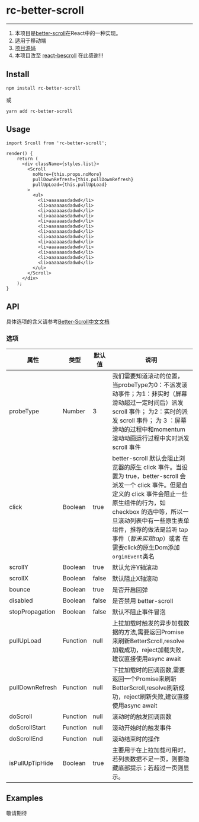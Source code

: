 # rc-better-scroll
---

1. 本项目是[better-scroll](https://github.com/ustbhuangyi/better-scroll)在React中的一种实现。
2. 适用于移动端
3. [项目源码](https://github.com/Fuphoenixes/rc-better-scroll)
4. 本项目改至 [react-bescroll](https://github.com/soluteli/react-bscroll) 在此感谢!!!

## Install

```
npm install rc-better-scroll
```
或
```
yarn add rc-better-scroll
```


## Usage

```
import Srcoll from 'rc-better-scroll';

render() {
    return (
      <div className={styles.list}>
        <Scroll
          noMore={this.props.noMore}
          pullDownRefresh={this.pullDownRefresh}
          pullUpLoad={this.pullUpLoad}
        >
          <ul>
            <li>aaaaaasdadwd</li>
            <li>aaaaaasdadwd</li>
            <li>aaaaaasdadwd</li>
            <li>aaaaaasdadwd</li>
            <li>aaaaaasdadwd</li>
            <li>aaaaaasdadwd</li>
            <li>aaaaaasdadwd</li>
            <li>aaaaaasdadwd</li>
            <li>aaaaaasdadwd</li>
            <li>aaaaaasdadwd</li>
            <li>aaaaaasdadwd</li>
            <li>aaaaaasdadwd</li>
            <li>aaaaaasdadwd</li>
          </ul>
        </Scroll>
      </div>
    );
}

```

## API
具体选项的含义请参考[Better-Scroll中文文档](https://ustbhuangyi.github.io/better-scroll/doc/zh-hans)

### 选项
| 属性 | 类型 | 默认值 | 说明 |
| ---- | ---- | ---- | ---- |
| probeType | Number | 3 | 我们需要知道滚动的位置， 当probeType为0：不派发滚动事件；为1：非实时（屏幕滑动超过一定时间后）派发scroll 事件； 为2：实时的派发 scroll 事件； 为 3 ：屏幕滑动的过程中和momentum 滚动动画运行过程中实时派发 scroll 事件 |
| click | Boolean | true| better-scroll 默认会阻止浏览器的原生 click 事件。当设置为 true，better-scroll 会派发一个 click 事件。但是自定义的 click 事件会阻止一些原生组件的行为，如 checkbox 的选中等，所以一旦滚动列表中有一些原生表单组件，推荐的做法是监听 tap 事件（*暂未实现tap*）或者 在需要click的原生Dom添加`orginEvent`类名 |
| scrollY | Boolean | true | 默认允许Y轴滚动 |
| scrollX | Boolean | false | 默认阻止X轴滚动 |
| bounce | Boolean | true | 是否开启回弹 |
| disabled | Boolean | false | 是否禁用 better-scroll |
| stopPropagation | Boolean | false | 默认不阻止事件冒泡 |
| pullUpLoad | Function | null | 上拉加载时触发的异步加载数据的方法,需要返回Promise来刷新BetterScroll,resolve加载成功，reject加载失败，建议直接使用async await
| pullDownRefresh | Function | null | 下拉加载时的回调函数,需要返回一个Promise来刷新BetterScroll,resolve刷新成功，reject刷新失败,建议直接使用async await
| doScroll | Function | null | 滚动时的触发回调函数 |
| doScrollStart | Function | null | 滚动开始时的触发事件 |
| doScrollEnd | Function | null | 滚动结束时的操作 |
| isPullUpTipHide | Boolean | true | 主要用于在上拉加载可用时，若列表数据不足一页，则要隐藏底部提示；若超过一页则显示。 |

## Examples
敬请期待
